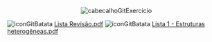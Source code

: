 <div align="center">

![cabecalhoGitExercicio](https://github.com/user-attachments/assets/3830b309-dd03-419d-8c5e-07bbcc3d1aee)

</div>

![iconGitBatata](https://github.com/user-attachments/assets/22fa928c-cb48-4f11-b6cc-b804fca31608) [Lista Revisão.pdf](https://github.com/user-attachments/files/18318335/Lista.Revisao.pdf)
![iconGitBatata](https://github.com/user-attachments/assets/22fa928c-cb48-4f11-b6cc-b804fca31608) [Lista 1 - Estruturas heterogêneas.pdf](https://github.com/user-attachments/files/18318337/Lista.1.-.Estruturas.heterogeneas.pdf)
